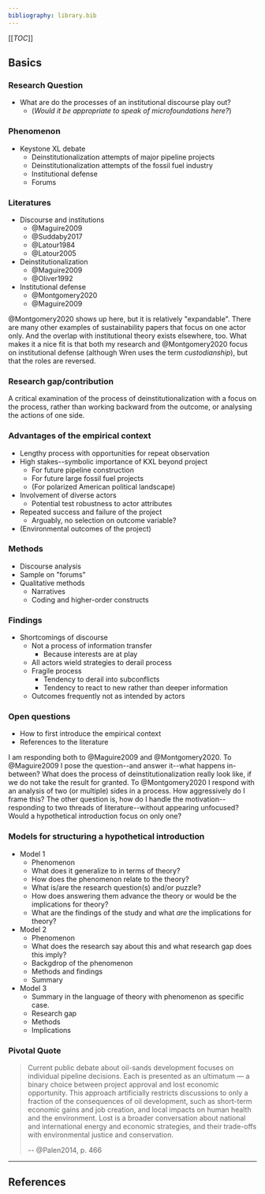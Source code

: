 ```yaml
---
bibliography: library.bib
---
```


[[_TOC_]]

## Basics

### Research Question

* What are do the processes of an institutional discourse play out?
    * (_Would it be appropriate to speak of microfoundations here?_)

### Phenomenon

* Keystone XL debate
    * Deinstitutionalization attempts of major pipeline projects
    * Deinstitutionalization attempts of the fossil fuel industry
    * Institutional defense
    * Forums

### Literatures

* Discourse and institutions
    * @Maguire2009
    * @Suddaby2017
    * @Latour1984
    * @Latour2005
* Deinstitutionalization
    * @Maguire2009
    * @Oliver1992
* Institutional defense
    * @Montgomery2020
    * @Maguire2009
 
@Montgomery2020 shows up here, but it is relatively "expandable". There are many other examples of sustainability papers that focus on one actor only. And the overlap with institutional theory exists elsewhere, too. What makes it a nice fit is that both my research and @Montgomery2020 focus on institutional defense (although Wren uses the term _custodianship_), but that the roles are reversed.

### Research gap/contribution

A critical examination of the process of deinstitutionalization with a focus on the process, rather than working backward from the outcome, or analysing the actions of one side.

### Advantages of the empirical context

* Lengthy process with opportunities for repeat observation
* High stakes--symbolic importance of KXL beyond project
    * For future pipeline construction
    * For future large fossil fuel projects
    * (For polarized American political landscape)
* Involvement of diverse actors
    * Potential test robustness to actor attributes
* Repeated success and failure of the project
    * Arguably, no selection on outcome variable?
* (Environmental outcomes of the project)

### Methods

* Discourse analysis
* Sample on "forums"
* Qualitative methods
    * Narratives
    * Coding and higher-order constructs

### Findings

* Shortcomings of discourse
    * Not a process of information transfer
        * Because interests are at play
    * All actors wield strategies to derail process
    * Fragile process
        * Tendency to derail into subconflicts
        * Tendency to react to new rather than deeper information
    * Outcomes frequently not as intended by actors

### Open questions

* How to first introduce the empirical context
* References to the literature

I am responding both to @Maguire2009 and @Montgomery2020. To @Maguire2009 I pose the question--and answer it--what happens in-between? What does the process of deinstitutionalization really look like, if we do not take the result for granted. To @Montgomery2020 I respond with an analysis of two (or multiple) sides in a process. How aggressively do I frame this? The other question is, how do I handle the motivation--responding to two threads of literature--without appearing unfocused? Would a hypothetical introduction focus on only one?

### Models for structuring a hypothetical introduction

* Model 1
    * Phenomenon
    * What does it generalize to in terms of theory?
    * How does the phenomenon relate to the theory?
    * What is/are the research question(s) and/or puzzle?
    * How does answering them advance the theory or would be the implications for theory?
    * What are the findings of the study and what _are_ the implications for theory?
* Model 2
    * Phenomenon
    * What does the research say about this and what research gap does this imply?
    * Backgdrop of the phenomenon
    * Methods and findings
    * Summary
* Model 3
    * Summary in the language of theory with phenomenon as specific case.
    * Research gap
    * Methods
    * Implications

### Pivotal Quote

> Current public debate about oil-sands development focuses on individual pipeline decisions. Each is presented as an ultimatum — a binary choice between project approval and lost economic opportunity. This approach artificially restricts discussions to only a fraction of the consequences of oil development, such as short-term economic gains and job creation, and local impacts on human health and the environment. Lost is a broader conversation about national and international energy and economic strategies, and their trade-offs with environmental justice and conservation.
>
> -- @Palen2014, p. 466

---

## References